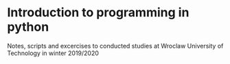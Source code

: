 # Introduction to programming in python
 Notes, scripts and excercises to conducted studies at Wroclaw University of Technology in winter 2019/2020
